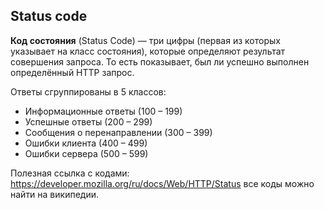 ## Status code
**Код состояния** (Status Code) — три цифры (первая из которых указывает на класс состояния), которые определяют результат совершения запроса. То есть показывает, был ли успешно выполнен определённый HTTP запрос.

Ответы сгруппированы в 5 классов:
- Информационные ответы (100 – 199)
- Успешные ответы (200 – 299)
- Сообщения о перенаправлении (300 – 399)
- Ошибки клиента (400 – 499)
- Ошибки сервера (500 – 599)

Полезная ссылка с кодами:
https://developer.mozilla.org/ru/docs/Web/HTTP/Status
все коды можно найти на википедии.
